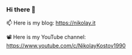 ### Hi there 👋

📫 Here is my blog: <https://nikolay.it>

📽️ Here is my YouTube channel: <https://www.youtube.com/c/NikolayKostov1990>

